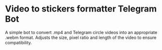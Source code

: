 # Video to stickers formatter Telegram Bot
A simple bot to convert .mp4 and Telegram circle videos into an appropriate .webm format. Adjusts the size, pixel ratio and length of the video to ensure compatibility.
